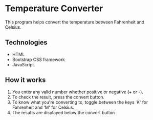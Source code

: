 # Temperature Converter

This program helps convert the temperature between Fahrenheit and Celsius.

## Technologies

* HTML
* Bootstrap CSS framework
* JavaScript.

## How it works

1. You enter any valid number whether positive or negative (+ or -).
2. To check the result, press the convert button.
3. To know what you're converting to, toggle between the keys 'K' for Fahrenheit and 'M' for Celsius.
4. The results are displayed below the convert button

